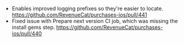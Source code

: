 - Enables improved logging prefixes so they're easier to locate.
    https://github.com/RevenueCat/purchases-ios/pull/441
- Fixed issue with Prepare next version CI job, which was missing the install gems step. 
    https://github.com/RevenueCat/purchases-ios/pull/440
